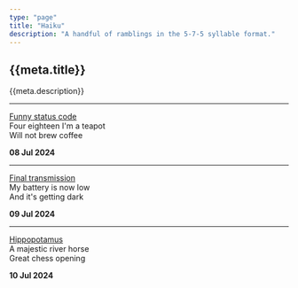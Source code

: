 ```yaml
---
type: "page"
title: "Haiku"
description: "A handful of ramblings in the 5-7-5 syllable format."
---
```


## {{meta.title}}

{{meta.description}}

---

[Funny status code][418]\
Four eighteen I'm a teapot\
Will not brew coffee

**08 Jul 2024**

[418]: https://developer.mozilla.org/en-US/docs/Web/HTTP/Status/418

---

[Final transmission][oppy]\
My battery is now low\
And it's getting dark

**09 Jul 2024**

[oppy]: https://en.wikipedia.org/wiki/Opportunity_(rover)#Legacy_and_honors

---

[Hippopotamus][hippo]\
A majestic river horse\
Great chess opening

**10 Jul 2024**

[hippo]: https://en.wikipedia.org/wiki/Hippopotamus_Defence